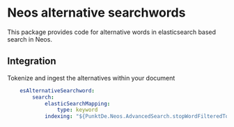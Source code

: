 # Neos alternative searchwords

This package provides code for alternative words in elasticsearch based search in Neos.

## Integration 

Tokenize and ingest the alternatives within your document

```yaml
    esAlternativeSearchword:
        search:
            elasticSearchMapping:
                type: keyword
            indexing: "${PunktDe.Neos.AdvancedSearch.stopWordFilteredTokenize(q(node).property('title') + ' ' + q(node).property('metaKeywords') + ' ' + q(node).property('metaDescription'), node)}"
```
